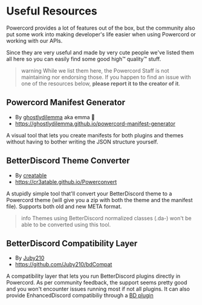 # Useful Resources
Powercord provides a lot of features out of the box, but the community also put some work into making developer's life
easier when using Powercord or working with our APIs. 

Since they are very useful and made by very cute people we've listed them all here so you can easily find some
good high:tm: quality:tm: stuff.

>warning
> While we list them here, the Powercord Staff is not maintaining nor endorsing those. If you happen to find
> an issue with one of the resources below, **please report it to the creator of it**.

## Powercord Manifest Generator
 - By [ghostlydilemma](https://github.com/ghostlydilemma) aka emma 🌺
 - https://ghostlydilemma.github.io/powercord-manifest-generator

A visual tool that lets you create manifests for both plugins and themes without having to bother writing
the JSON structure yourself.

## BetterDiscord Theme Converter
 - By [creatable](https://github.com/Cr3atable)
 - https://cr3atable.github.io/Powerconvert

A stupidly simple tool that'll convert your BetterDiscord theme to a Powercord theme (will give you a zip with both
the theme and the manifest file). Supports both old and new META format.

>info
> Themes using BetterDiscord normalized classes (.da-) won't be able to be converted using this tool.

## BetterDiscord Compatibility Layer
 - By [Juby210](https://github.com/Juby210)
 - https://github.com/Juby210/bdCompat
<!-- - [See in the Plugins Store]() -->

A compatibility layer that lets you run BetterDiscord plugins directly in Powercord. As per community feedback, the
support seems pretty good and you won't encounter issues running most if not all plugins. It can also provide
EnhancedDiscord compatibiliy through a [BD plugin](https://github.com/Juby210/EDPluginsLoader)
